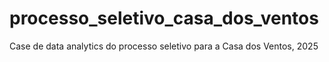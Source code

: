 # processo_seletivo_casa_dos_ventos
Case de data analytics do processo seletivo para a Casa dos Ventos, 2025
